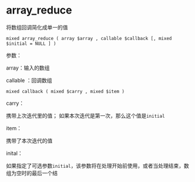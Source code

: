 # array\_reduce

将数组回调简化成单一的值

```
mixed array_reduce ( array $array , callable $callback [, mixed $initial = NULL ] )
```

参数：

array：输入的数组

callable ：回调数组

```
mixed callback ( mixed $carry , mixed $item )
```

carry：

携带上次迭代里的值； 如果本次迭代是第一次，那么这个值是`initial`

item：

携带了本次迭代的值

inital：

如果指定了可选参数`initial`，该参数将在处理开始前使用，或者当处理结束，数组为空时的最后一个结



